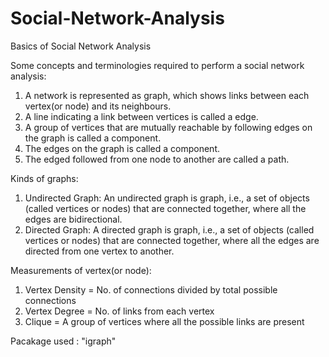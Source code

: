 # Social-Network-Analysis
Basics of Social Network Analysis

Some concepts and terminologies required to perform a social network analysis:
1. A network is represented as graph, which shows links between each vertex(or node) and its neighbours.
2. A line indicating a link between vertices is called a edge.
3. A group of vertices that are mutually reachable by following edges on the graph is called a component.
4. The edges on the graph is called a component.
5. The edged followed from one node to another are called a path. 

Kinds of graphs:
1. Undirected Graph: An undirected graph is graph, i.e., a set of objects (called vertices or nodes) that are connected together, where all the edges are bidirectional.
2. Directed Graph: A directed graph is graph, i.e., a set of objects (called vertices or nodes) that are connected together, where all the edges are directed from one vertex to another.

Measurements of vertex(or node):
1. Vertex Density = No. of connections divided by total possible connections 
2. Vertex Degree = No. of links from each vertex
3. Clique = A group of vertices where all the possible links are present 

Pacakage used : "igraph"
